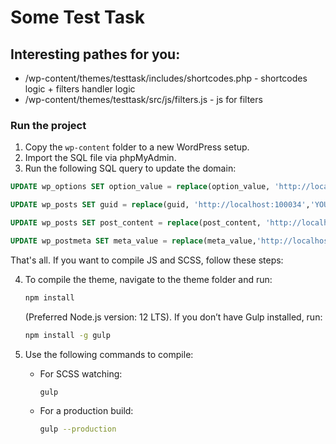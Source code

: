 # Some Test Task

## Interesting pathes for you:
- /wp-content/themes/testtask/includes/shortcodes.php - shortcodes logic + filters handler logic
- /wp-content/themes/testtask/src/js/filters.js - js for filters

### Run the project
1. Copy the `wp-content` folder to a new WordPress setup.
2. Import the SQL file via phpMyAdmin.
3. Run the following SQL query to update the domain:
```sql
UPDATE wp_options SET option_value = replace(option_value, 'http://localhost:100034', 'YOUR NEW DOMAIN') WHERE option_name = 'home' OR option_name = 'siteurl';

UPDATE wp_posts SET guid = replace(guid, 'http://localhost:100034','YOUR NEW DOMAIN');

UPDATE wp_posts SET post_content = replace(post_content, 'http://localhost:100034', 'YOUR NEW DOMAIN');

UPDATE wp_postmeta SET meta_value = replace(meta_value,'http://localhost:100034','YOUR NEW DOMAIN');
```
That's all. If you want to compile JS and SCSS, follow these steps:

4. To compile the theme, navigate to the theme folder and run:
    ```bash
    npm install
    ```
   (Preferred Node.js version: 12 LTS). If you don’t have Gulp installed, run:
    ```bash
    npm install -g gulp
    ```

5. Use the following commands to compile:
    - For SCSS watching:
      ```bash
      gulp
      ```
    - For a production build:
      ```bash
      gulp --production
      ```
